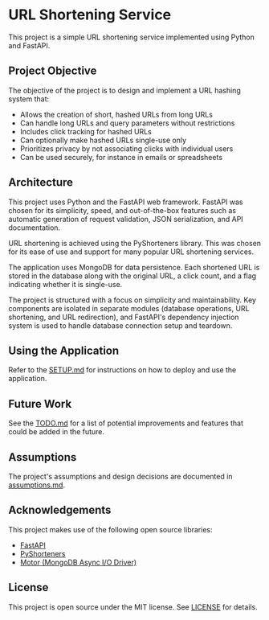# URL Shortening Service

This project is a simple URL shortening service implemented using Python and FastAPI. 

## Project Objective

The objective of the project is to design and implement a URL hashing system that:

- Allows the creation of short, hashed URLs from long URLs
- Can handle long URLs and query parameters without restrictions
- Includes click tracking for hashed URLs
- Can optionally make hashed URLs single-use only
- Prioritizes privacy by not associating clicks with individual users
- Can be used securely, for instance in emails or spreadsheets

## Architecture

This project uses Python and the FastAPI web framework. FastAPI was chosen for its simplicity, speed, and out-of-the-box features such as automatic generation of request validation, JSON serialization, and API documentation.

URL shortening is achieved using the PyShorteners library. This was chosen for its ease of use and support for many popular URL shortening services.

The application uses MongoDB for data persistence. Each shortened URL is stored in the database along with the original URL, a click count, and a flag indicating whether it is single-use.

The project is structured with a focus on simplicity and maintainability. Key components are isolated in separate modules (database operations, URL shortening, and URL redirection), and FastAPI's dependency injection system is used to handle database connection setup and teardown.

## Using the Application

Refer to the [SETUP.md](SETUP.md) for instructions on how to deploy and use the application.

## Future Work

See the [TODO.md](TODO.md) for a list of potential improvements and features that could be added in the future.

## Assumptions

The project's assumptions and design decisions are documented in [assumptions.md](assumptions.md).

## Acknowledgements

This project makes use of the following open source libraries:

- [FastAPI](https://fastapi.tiangolo.com/)
- [PyShorteners](https://pyshorteners.readthedocs.io/)
- [Motor (MongoDB Async I/O Driver)](https://motor.readthedocs.io/)

## License

This project is open source under the MIT license. See [LICENSE](LICENSE) for details.
